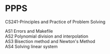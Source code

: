 # PPPS
CS241-Principles and Practice of Problem Solving  

AS1  Errors and Makefile  
AS2  Polynomial division and interpolation  
AS3  Bisection method and Newton's Method  
AS4  Solving linear system  
